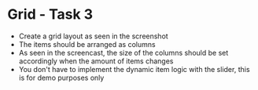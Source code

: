 # Grid - Task 3

- Create a grid layout as seen in the screenshot
- The items should be arranged as columns
- As seen in the screencast, the size of the columns should be set accordingly
  when the amount of items changes
- You don't have to implement the dynamic item logic with the slider, this is
  for demo purposes only

